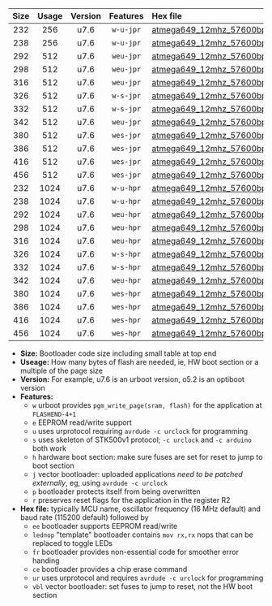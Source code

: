 |Size|Usage|Version|Features|Hex file|
|:-:|:-:|:-:|:-:|:--|
|232|256|u7.6|`w-u-jpr`|[atmega649_12mhz_57600bps_ur_vbl.hex](https://raw.githubusercontent.com/stefanrueger/urboot/main/bootloaders/atmega649/fcpu_12mhz/57600_bps/atmega649_12mhz_57600bps_ur_vbl.hex)|
|238|256|u7.6|`w-u-jpr`|[atmega649_12mhz_57600bps_lednop_ur_vbl.hex](https://raw.githubusercontent.com/stefanrueger/urboot/main/bootloaders/atmega649/fcpu_12mhz/57600_bps/atmega649_12mhz_57600bps_lednop_ur_vbl.hex)|
|292|512|u7.6|`weu-jpr`|[atmega649_12mhz_57600bps_ee_ur_vbl.hex](https://raw.githubusercontent.com/stefanrueger/urboot/main/bootloaders/atmega649/fcpu_12mhz/57600_bps/atmega649_12mhz_57600bps_ee_ur_vbl.hex)|
|298|512|u7.6|`weu-jpr`|[atmega649_12mhz_57600bps_ee_lednop_ur_vbl.hex](https://raw.githubusercontent.com/stefanrueger/urboot/main/bootloaders/atmega649/fcpu_12mhz/57600_bps/atmega649_12mhz_57600bps_ee_lednop_ur_vbl.hex)|
|316|512|u7.6|`weu-jpr`|[atmega649_12mhz_57600bps_ee_lednop_fr_ur_vbl.hex](https://raw.githubusercontent.com/stefanrueger/urboot/main/bootloaders/atmega649/fcpu_12mhz/57600_bps/atmega649_12mhz_57600bps_ee_lednop_fr_ur_vbl.hex)|
|326|512|u7.6|`w-s-jpr`|[atmega649_12mhz_57600bps_vbl.hex](https://raw.githubusercontent.com/stefanrueger/urboot/main/bootloaders/atmega649/fcpu_12mhz/57600_bps/atmega649_12mhz_57600bps_vbl.hex)|
|332|512|u7.6|`w-s-jpr`|[atmega649_12mhz_57600bps_lednop_vbl.hex](https://raw.githubusercontent.com/stefanrueger/urboot/main/bootloaders/atmega649/fcpu_12mhz/57600_bps/atmega649_12mhz_57600bps_lednop_vbl.hex)|
|342|512|u7.6|`weu-jpr`|[atmega649_12mhz_57600bps_ee_lednop_fr_ce_ur_vbl.hex](https://raw.githubusercontent.com/stefanrueger/urboot/main/bootloaders/atmega649/fcpu_12mhz/57600_bps/atmega649_12mhz_57600bps_ee_lednop_fr_ce_ur_vbl.hex)|
|380|512|u7.6|`wes-jpr`|[atmega649_12mhz_57600bps_ee_vbl.hex](https://raw.githubusercontent.com/stefanrueger/urboot/main/bootloaders/atmega649/fcpu_12mhz/57600_bps/atmega649_12mhz_57600bps_ee_vbl.hex)|
|386|512|u7.6|`wes-jpr`|[atmega649_12mhz_57600bps_ee_lednop_vbl.hex](https://raw.githubusercontent.com/stefanrueger/urboot/main/bootloaders/atmega649/fcpu_12mhz/57600_bps/atmega649_12mhz_57600bps_ee_lednop_vbl.hex)|
|416|512|u7.6|`wes-jpr`|[atmega649_12mhz_57600bps_ee_lednop_fr_vbl.hex](https://raw.githubusercontent.com/stefanrueger/urboot/main/bootloaders/atmega649/fcpu_12mhz/57600_bps/atmega649_12mhz_57600bps_ee_lednop_fr_vbl.hex)|
|456|512|u7.6|`wes-jpr`|[atmega649_12mhz_57600bps_ee_lednop_fr_ce_vbl.hex](https://raw.githubusercontent.com/stefanrueger/urboot/main/bootloaders/atmega649/fcpu_12mhz/57600_bps/atmega649_12mhz_57600bps_ee_lednop_fr_ce_vbl.hex)|
|232|1024|u7.6|`w-u-hpr`|[atmega649_12mhz_57600bps_ur.hex](https://raw.githubusercontent.com/stefanrueger/urboot/main/bootloaders/atmega649/fcpu_12mhz/57600_bps/atmega649_12mhz_57600bps_ur.hex)|
|238|1024|u7.6|`w-u-hpr`|[atmega649_12mhz_57600bps_lednop_ur.hex](https://raw.githubusercontent.com/stefanrueger/urboot/main/bootloaders/atmega649/fcpu_12mhz/57600_bps/atmega649_12mhz_57600bps_lednop_ur.hex)|
|292|1024|u7.6|`weu-hpr`|[atmega649_12mhz_57600bps_ee_ur.hex](https://raw.githubusercontent.com/stefanrueger/urboot/main/bootloaders/atmega649/fcpu_12mhz/57600_bps/atmega649_12mhz_57600bps_ee_ur.hex)|
|298|1024|u7.6|`weu-hpr`|[atmega649_12mhz_57600bps_ee_lednop_ur.hex](https://raw.githubusercontent.com/stefanrueger/urboot/main/bootloaders/atmega649/fcpu_12mhz/57600_bps/atmega649_12mhz_57600bps_ee_lednop_ur.hex)|
|316|1024|u7.6|`weu-hpr`|[atmega649_12mhz_57600bps_ee_lednop_fr_ur.hex](https://raw.githubusercontent.com/stefanrueger/urboot/main/bootloaders/atmega649/fcpu_12mhz/57600_bps/atmega649_12mhz_57600bps_ee_lednop_fr_ur.hex)|
|326|1024|u7.6|`w-s-hpr`|[atmega649_12mhz_57600bps.hex](https://raw.githubusercontent.com/stefanrueger/urboot/main/bootloaders/atmega649/fcpu_12mhz/57600_bps/atmega649_12mhz_57600bps.hex)|
|332|1024|u7.6|`w-s-hpr`|[atmega649_12mhz_57600bps_lednop.hex](https://raw.githubusercontent.com/stefanrueger/urboot/main/bootloaders/atmega649/fcpu_12mhz/57600_bps/atmega649_12mhz_57600bps_lednop.hex)|
|342|1024|u7.6|`weu-hpr`|[atmega649_12mhz_57600bps_ee_lednop_fr_ce_ur.hex](https://raw.githubusercontent.com/stefanrueger/urboot/main/bootloaders/atmega649/fcpu_12mhz/57600_bps/atmega649_12mhz_57600bps_ee_lednop_fr_ce_ur.hex)|
|380|1024|u7.6|`wes-hpr`|[atmega649_12mhz_57600bps_ee.hex](https://raw.githubusercontent.com/stefanrueger/urboot/main/bootloaders/atmega649/fcpu_12mhz/57600_bps/atmega649_12mhz_57600bps_ee.hex)|
|386|1024|u7.6|`wes-hpr`|[atmega649_12mhz_57600bps_ee_lednop.hex](https://raw.githubusercontent.com/stefanrueger/urboot/main/bootloaders/atmega649/fcpu_12mhz/57600_bps/atmega649_12mhz_57600bps_ee_lednop.hex)|
|416|1024|u7.6|`wes-hpr`|[atmega649_12mhz_57600bps_ee_lednop_fr.hex](https://raw.githubusercontent.com/stefanrueger/urboot/main/bootloaders/atmega649/fcpu_12mhz/57600_bps/atmega649_12mhz_57600bps_ee_lednop_fr.hex)|
|456|1024|u7.6|`wes-hpr`|[atmega649_12mhz_57600bps_ee_lednop_fr_ce.hex](https://raw.githubusercontent.com/stefanrueger/urboot/main/bootloaders/atmega649/fcpu_12mhz/57600_bps/atmega649_12mhz_57600bps_ee_lednop_fr_ce.hex)|

- **Size:** Bootloader code size including small table at top end
- **Useage:** How many bytes of flash are needed, ie, HW boot section or a multiple of the page size
- **Version:** For example, u7.6 is an urboot version, o5.2 is an optiboot version
- **Features:**
  + `w` urboot provides `pgm_write_page(sram, flash)` for the application at `FLASHEND-4+1`
  + `e` EEPROM read/write support
  + `u` uses urprotocol requiring `avrdude -c urclock` for programming
  + `s` uses skeleton of STK500v1 protocol; `-c urclock` and `-c arduino` both work
  + `h` hardware boot section: make sure fuses are set for reset to jump to boot section
  + `j` vector bootloader: uploaded applications *need to be patched externally*, eg, using `avrdude -c urclock`
  + `p` bootloader protects itself from being overwritten
  + `r` preserves reset flags for the application in the register R2
- **Hex file:** typically MCU name, oscillator frequency (16 MHz default) and baud rate (115200 default) followed by
  + `ee` bootloader supports EEPROM read/write
  + `lednop` "template" bootloader contains `mov rx,rx` nops that can be replaced to toggle LEDs
  + `fr` bootloader provides non-essential code for smoother error handing
  + `ce` bootloader provides a chip erase command
  + `ur` uses urprotocol and requires `avrdude -c urclock` for programming
  + `vbl` vector bootloader: set fuses to jump to reset, not the HW boot section

